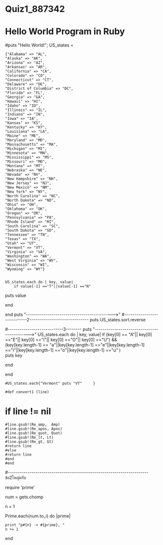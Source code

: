 # Quiz1_887342
# Hello World Program in Ruby
#puts "Hello World!";
US_states = 

	{"Alabama" => "AL",
	"Alaska" => "AK",
	"Arizona" => "AZ",
	"Arkansas" => "AR",
	"California" => "CA",
	"Colorado" => "CO",
	"Connecticut" => "CT",
	"Delaware" => "DE",
	"District of Columbia" => "DC",
	"Florida" => "FL",
	"Georgia" => "GA",
	"Hawaii" => "HI",
	"Idaho" => "ID",
	"Illinois" => "IL",
	"Indiana" => "IN",
	"Iowa" => "IA",
	"Kansas" => "KS",
	"Kentucky" => "KY",
	"Louisiana" => "LA",
	"Maine" => "ME",
	"Maryland" => "MD",
	"Massachusetts" => "MA",
	"Michigan" => "MI",
	"Minnesota" => "MN",
	"Mississippi" => "MS",
	"Missouri" => "MO",
	"Montana" => "MT",
	"Nebraska" => "NE",
	"Nevada" => "NV",
	"New Hampshire" => "NH",
	"New Jersey" => "NJ",
	"New Mexico" => "NM",
	"New York" => "NY",
	"North Carolina" => "NC",
	"North Dakota" => "ND",
	"Ohio" => "OH",
	"Oklahoma" => "OK",
	"Oregon" => "OR",
	"Pennsylvania" => "PA",
	"Rhode Island" => "RI",
	"South Carolina" => "SC",
	"South Dakota" => "SD",
	"Tennessee" => "TN",
	"Texas" => "TX",
	"Utah" => "UT",
	"Vermont" => "VT",
	"Virginia" => "VA",
	"Washington" => "WA",
	"West Virginia" => "WV",
	"Wisconsin" => "WI",
	"Wyoming" => "WY"}
	
	
	US_states.each do | key, value|
	    if value[-1] =="T"||value[-1] =="N"
  puts  value
  
  end
  
  end
   puts "-------------------------------------------->"
  #----------------------------2------------------------------
  puts US_states.sort.reverse
  
  #----------------------------3--------
  puts "-------------------------------------------->"
  US_states.each do | key, value|
	if (key[0] == "A"|| key[0] =="E"|| key[0] =="I"|| key[0] =="O"|| key[0] =="U") &&  
	    (key[key.length-1] == "a"||key[key.length-1] =="e"||key[key.length-1] =="i"||key[key.length-1] =="o"||key[key.length-1] =="u" )  
  puts  key
  
    
  end
  
  
  end
  
	#US_states.each{"Vermont" puts "VT"     }
	
	#def convert1 (line)
   # if line != nil
    #line.gsub!(Re_amp,  Amp)
    #line.gsub!(Re_apos, Apos)
    #line.gsub!(Re_quot, Quot)
    #line.gsub!(Re_lt, Lt)
    #line.gsub!(Re_gt, Gt)
    #return line
    #else
    #return line
    #end
    #end

#-----------------------------------------------------------------------ข้อ2ใหญ่ครับ    



require 'prime'

num = gets.chomp

n = 1

Prime.each(num.to_i) do |prime|

    print "p#{n} -> #{prime}, "
    n += 1

end



